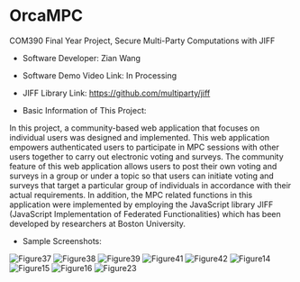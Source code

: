 # OrcaMPC

COM390 Final Year Project, Secure Multi-Party Computations with JIFF

- Software Developer: Zian Wang

- Software Demo Video Link: In Processing

- JIFF Library Link: https://github.com/multiparty/jiff

- Basic Information of This Project:

In this project, a community-based web application that focuses on individual users 
was designed and implemented. This web application empowers authenticated users to 
participate in MPC sessions with other users together to carry out electronic voting and 
surveys. The community feature of this web application allows users to post their own 
voting and surveys in a group or under a topic so that users can initiate voting and
surveys that target a particular group of individuals in accordance with their actual 
requirements. In addition, the MPC related functions in this application were 
implemented by employing the JavaScript library JIFF (JavaScript Implementation of 
Federated Functionalities) which has been developed by researchers at Boston 
University.

- Sample Screenshots:

![Figure37](https://user-images.githubusercontent.com/50388951/130572079-ee8c2f01-1adb-4f2f-a1d6-8e6d65f312e8.png)
![Figure38](https://user-images.githubusercontent.com/50388951/130572086-cafc9a34-5583-4d30-a6bb-daaefc793aee.png)
![Figure39](https://user-images.githubusercontent.com/50388951/130572115-428af916-fa9d-4058-a159-c9b8928893e8.png)
![Figure41](https://user-images.githubusercontent.com/50388951/130572121-7cb8e1fe-e055-4e14-a13c-37b193fa60e5.png)
![Figure42](https://user-images.githubusercontent.com/50388951/130572133-9e65f9d8-d581-41d5-b4b5-71dd7556818e.png)
![Figure14](https://user-images.githubusercontent.com/50388951/130571949-c2364668-5a06-40b0-b3d2-f580c709d461.png)
![Figure15](https://user-images.githubusercontent.com/50388951/130571975-c3363b50-348b-4cda-856a-f001e0ac0b61.png)
![Figure16](https://user-images.githubusercontent.com/50388951/130571997-b54aef3c-7cd4-4eb3-a7e8-379611b06a32.png)
![Figure23](https://user-images.githubusercontent.com/50388951/130572010-fc2a4687-6707-4e69-946f-41b3a9f87d99.png)

